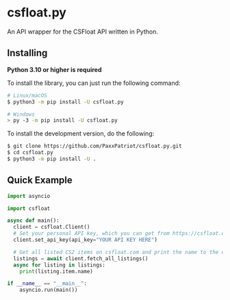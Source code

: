 # csfloat.py
An API wrapper for the CSFloat API written in Python.

Installing
----------

**Python 3.10 or higher is required**

To install the library, you can just run the following command:

```bash
# Linux/macOS
$ python3 -m pip install -U csfloat.py

# Windows
> py -3 -m pip install -U csfloat.py
```

To install the development version, do the following:
```bash
$ git clone https://github.com/PaxxPatriot/csfloat.py.git
$ cd csfloat.py
$ python3 -m pip install -U .
```

Quick Example
--------------

```Python
import asyncio

import csfloat

async def main():
  client = csfloat.Client()
  # Set your personal API key, which you can get from https://csfloat.com/profile -> Developers -> + New Key
  client.set_api_key(api_key="YOUR API KEY HERE")

  # Get all listed CS2 items on csfloat.com and print the name to the console
  listings = await client.fetch_all_listings()
  async for listing in listings:
    print(listing.item.name)

if __name__ == "__main__":
    asyncio.run(main())
```
